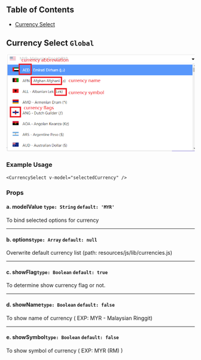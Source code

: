 ## Table of Contents

- [Currency Select](#currency-select-global)

## Currency Select `Global`

![Currency Select](/docs/img/currency-select.png)



### Example Usage

```
<CurrencySelect v-model="selectedCurrency" />

```




### Props

#### a. modelValue `type: String` `default: 'MYR'`

To bind selected options for currency

---

#### b. options`type: Array` `default: null`

Overwrite default currency list (path: resources/js/lib/currencies.js)

---

#### c. showFlag`type: Boolean` `default: true`

To determine show currency flag or not.

---

#### d. showName`type: Boolean` `default: false`

To show name of currency ( EXP: MYR -  Malaysian Ringgit)

---

#### e. showSymbol`type: Boolean` `default: false`

To show symbol of currency ( EXP: MYR (RM) )

